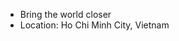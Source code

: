 - Bring the world closer </br>
- Location: Ho Chi Minh City, Vietnam </br>

<!---
https://www.facebook.com/quangsinhpark/
Instagram: _quangsinh
--->
